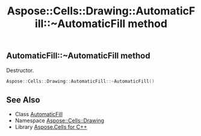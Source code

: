﻿---
title: Aspose::Cells::Drawing::AutomaticFill::~AutomaticFill method
linktitle: ~AutomaticFill
second_title: Aspose.Cells for C++ API Reference
description: 'Aspose::Cells::Drawing::AutomaticFill::~AutomaticFill method. Destructor in C++.'
type: docs
weight: 200
url: /cpp/aspose.cells.drawing/automaticfill/~automaticfill/
---
## AutomaticFill::~AutomaticFill method


Destructor.

```cpp
Aspose::Cells::Drawing::AutomaticFill::~AutomaticFill()
```

## See Also

* Class [AutomaticFill](../)
* Namespace [Aspose::Cells::Drawing](../../)
* Library [Aspose.Cells for C++](../../../)
